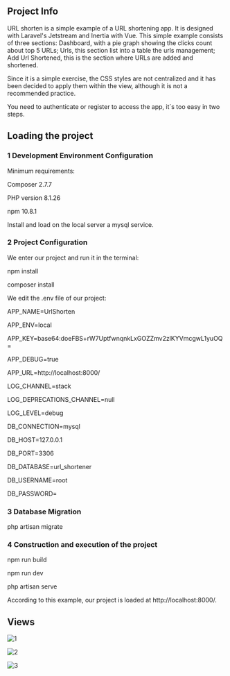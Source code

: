 

## Project Info

URL shorten is a simple example of a URL shortening app. It is designed with Laravel's Jetstream and Inertia with Vue. This simple example consists of three sections: Dashboard, with a pie graph showing the clicks count about top 5 URLs; Urls, this section list into a table the urls management; Add Url Shortened, this is the section where URLs are added and shortened.

Since it is a simple exercise, the CSS styles are not centralized and it has been decided to apply them within the view, although it is not a recommended practice.

You need to authenticate or register to access the app, it´s too easy in two steps.

## Loading the project

### 1 Development Environment Configuration

Minimum requirements:

Composer 2.7.7

PHP version 8.1.26

npm 10.8.1

Install and load on the local server a mysql service.


### 2 Project Configuration

We enter our project and run it in the terminal:

npm install

composer install


We edit the .env file of our project:

APP_NAME=UrlShorten

APP_ENV=local

APP_KEY=base64:doeFBS+rW7UptfwnqnkLxGOZZmv2zlKYVmcgwL1yuOQ=

APP_DEBUG=true

APP_URL=http://localhost:8000/


LOG_CHANNEL=stack

LOG_DEPRECATIONS_CHANNEL=null

LOG_LEVEL=debug


DB_CONNECTION=mysql

DB_HOST=127.0.0.1

DB_PORT=3306

DB_DATABASE=url_shortener

DB_USERNAME=root

DB_PASSWORD=


### 3 Database Migration

php artisan migrate

### 4 Construction and execution of the project

npm run build

npm run dev

php artisan serve



According to this example, our project is loaded at http://localhost:8000/.


## Views

![1](https://github.com/user-attachments/assets/aaaff4da-f9b3-440f-b18b-2f113754985b)

![2](https://github.com/user-attachments/assets/f86538d4-4dc6-4c19-a959-02c15a2392d4)

![3](https://github.com/user-attachments/assets/29aee52f-5e2e-493f-8f81-06fba0bdec48)

